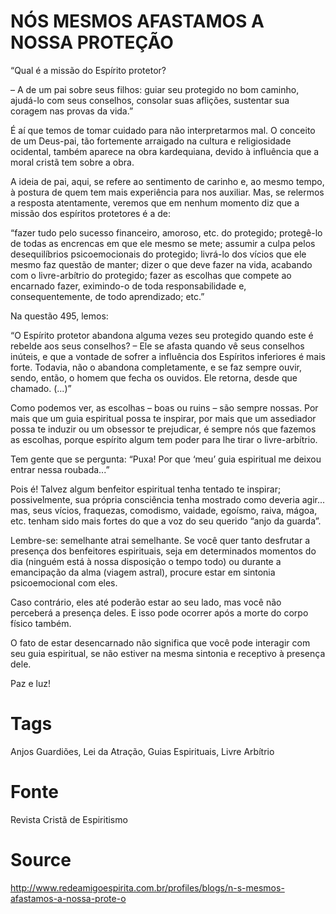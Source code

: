 # NÓS MESMOS AFASTAMOS A NOSSA PROTEÇÃO

“Qual é a missão do Espírito protetor?

– A de um pai sobre seus filhos: guiar seu protegido no bom caminho, ajudá-lo com seus conselhos, consolar suas aflições, sustentar sua coragem nas provas da vida.”

É aí que temos de tomar cuidado para não interpretarmos mal. O conceito de um Deus-pai, tão fortemente arraigado na cultura e religiosidade ocidental, também aparece na obra kardequiana, devido à influência que a moral cristã tem sobre a obra.

A ideia de pai, aqui, se refere ao sentimento de carinho e, ao mesmo tempo, à postura de quem tem mais experiência para nos auxiliar. Mas, se relermos a resposta atentamente, veremos que em nenhum momento diz que a missão dos espíritos protetores é a de:

“fazer tudo pelo sucesso financeiro, amoroso, etc. do protegido; protegê-lo de todas as encrencas em que ele mesmo se mete; assumir a culpa pelos desequilíbrios psicoemocionais do protegido; livrá-lo dos vícios que ele mesmo faz questão de manter; dizer o que deve fazer na vida, acabando com o livre-arbítrio do protegido; fazer as escolhas que compete ao encarnado fazer, eximindo-o de toda responsabilidade e, consequentemente, de todo aprendizado; etc.”

Na questão 495, lemos:

“O Espírito protetor abandona alguma vezes seu protegido quando este é rebelde aos seus conselhos?
– Ele se afasta quando vê seus conselhos inúteis, e que a vontade de sofrer a influência dos Espíritos inferiores é mais forte. Todavia, não o abandona completamente, e se faz sempre ouvir, sendo, então, o homem que fecha os ouvidos. Ele retorna, desde que chamado. (...)”

Como podemos ver, as escolhas – boas ou ruins – são sempre nossas. Por mais que um guia espiritual possa te inspirar, por mais que um assediador possa te induzir ou um obsessor te prejudicar, é sempre nós que fazemos as escolhas, porque espírito algum tem poder para lhe tirar o livre-arbítrio.

Tem gente que se pergunta: 
“Puxa! Por que ‘meu’ guia espiritual me deixou entrar nessa roubada...”

Pois é! Talvez algum benfeitor espiritual tenha tentado te inspirar; possivelmente, sua própria consciência tenha mostrado como deveria agir... mas, seus vícios, fraquezas, comodismo, vaidade, egoísmo, raiva, mágoa, etc. tenham sido mais fortes do que a voz do seu querido “anjo da guarda”.

Lembre-se: semelhante atrai semelhante. Se você quer tanto desfrutar a presença dos benfeitores espirituais, seja em determinados momentos do dia (ninguém está à nossa disposição o tempo todo) ou durante a emancipação da alma (viagem astral), procure estar em sintonia psicoemocional com eles.

Caso contrário, eles até poderão estar ao seu lado, mas você não perceberá a presença deles. E isso pode ocorrer após a morte do corpo físico também.

O fato de estar desencarnado não significa que você pode interagir com seu guia espiritual, se não estiver na mesma sintonia e receptivo à presença dele.

Paz e luz!

# Tags
Anjos Guardiões, Lei da Atração, Guias Espirituais, Livre Arbítrio

# Fonte
Revista Cristã de Espiritismo

# Source
http://www.redeamigoespirita.com.br/profiles/blogs/n-s-mesmos-afastamos-a-nossa-prote-o

